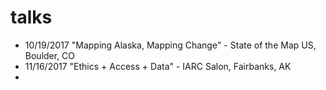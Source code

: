 # talks
* 10/19/2017 "Mapping Alaska, Mapping Change" - State of the Map US, Boulder, CO
* 11/16/2017 "Ethics + Access + Data" - IARC Salon, Fairbanks, AK 
*
